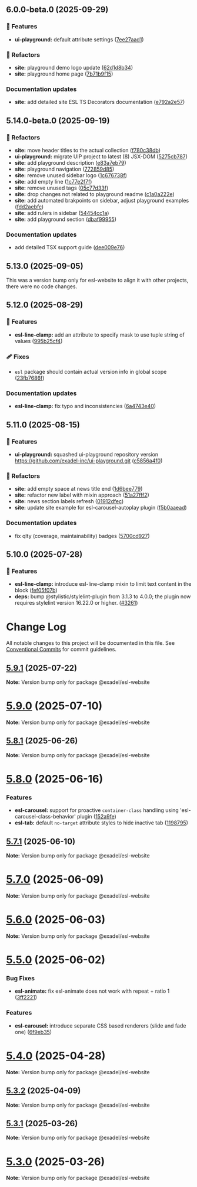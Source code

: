 ## 6.0.0-beta.0 (2025-09-29)

### 🚀 Features

- **ui-playground:** default attribute settings ([7ee27aad1](https://github.com/exadel-inc/esl/commit/7ee27aad1))

### 💅 Refactors

- **site:** playground demo logo update ([62d1d8b34](https://github.com/exadel-inc/esl/commit/62d1d8b34))
- **site:** playground home page ([7b71b9f15](https://github.com/exadel-inc/esl/commit/7b71b9f15))

### Documentation updates

- **site:** add detailed site ESL TS Decorators documentation ([e792a2e57](https://github.com/exadel-inc/esl/commit/e792a2e57))

## 5.14.0-beta.0 (2025-09-19)

### 💅 Refactors

- **site:** move header titles to the actual collection ([f780c38db](https://github.com/exadel-inc/esl/commit/f780c38db))
- **ui-playground:** migrate UIP project to latest (8) JSX-DOM ([5275cb787](https://github.com/exadel-inc/esl/commit/5275cb787))
- **site:** add playground description ([e83a7eb79](https://github.com/exadel-inc/esl/commit/e83a7eb79))
- **site:** playground navigation ([772859d85](https://github.com/exadel-inc/esl/commit/772859d85))
- **site:** remove unused sidebar logo ([1c676738f](https://github.com/exadel-inc/esl/commit/1c676738f))
- **site:** add empty line ([1c77e2f7f](https://github.com/exadel-inc/esl/commit/1c77e2f7f))
- **site:** remove unused tags ([05c77d33f](https://github.com/exadel-inc/esl/commit/05c77d33f))
- **site:** drop changes not related to playground readme ([c1a0a222e](https://github.com/exadel-inc/esl/commit/c1a0a222e))
- **site:** add automated brakpoints on sidebar, adjust playground examples ([fdd2aebfc](https://github.com/exadel-inc/esl/commit/fdd2aebfc))
- **site:** add rulers in sidebar ([54454cc1a](https://github.com/exadel-inc/esl/commit/54454cc1a))
- **site:** add playground section ([dbaf99955](https://github.com/exadel-inc/esl/commit/dbaf99955))

### Documentation updates

- add detailed TSX support guide ([dee009e76](https://github.com/exadel-inc/esl/commit/dee009e76))

## 5.13.0 (2025-09-05)

This was a version bump only for esl-website to align it with other projects, there were no code changes.

## 5.12.0 (2025-08-29)

### 🚀 Features

- **esl-line-clamp:** add an attribute to specify mask to use tuple string of values ([995b25cf4](https://github.com/exadel-inc/esl/commit/995b25cf4))

### 🩹 Fixes

- `esl` package should contain actual version info in global scope ([23fb7686f](https://github.com/exadel-inc/esl/commit/23fb7686f))

### Documentation updates

- **esl-line-clamp:** fix typo and inconsistencies ([6a4743e40](https://github.com/exadel-inc/esl/commit/6a4743e40))

## 5.11.0 (2025-08-15)

### 🚀 Features

- **ui-playground:** squashed ui-playground repository version https://github.com/exadel-inc/ui-playground.git ([c5856a4f0](https://github.com/exadel-inc/esl/commit/c5856a4f0))

### 💅 Refactors

- **site:** add empty space at news title end ([1d6bee779](https://github.com/exadel-inc/esl/commit/1d6bee779))
- **site:** refactor new label with mixin approach ([51a27fff2](https://github.com/exadel-inc/esl/commit/51a27fff2))
- **site:** news section labels refresh ([01912dfec](https://github.com/exadel-inc/esl/commit/01912dfec))
- **site:** update site example for esl-carousel-autoplay plugin ([f5b0aaead](https://github.com/exadel-inc/esl/commit/f5b0aaead))

### Documentation updates

- fix qlty (coverage, maintainability) badges ([5700cd927](https://github.com/exadel-inc/esl/commit/5700cd927))

## 5.10.0 (2025-07-28)

### 🚀 Features

- **esl-line-clamp:** introduce esl-line-clamp mixin to limit text content in the block ([fef05f07b](https://github.com/exadel-inc/esl/commit/fef05f07b))
- **deps:** bump @stylistic/stylelint-plugin from 3.1.3 to 4.0.0; the plugin now requires stylelint version 16.22.0 or higher. ([#3261](https://github.com/exadel-inc/esl/pull/3261))

# Change Log

All notable changes to this project will be documented in this file.
See [Conventional Commits](https://conventionalcommits.org) for commit guidelines.

## [5.9.1](https://github.com/exadel-inc/esl/compare/v5.9.0...v5.9.1) (2025-07-22)

**Note:** Version bump only for package @exadel/esl-website





# [5.9.0](https://github.com/exadel-inc/esl/compare/v5.8.1...v5.9.0) (2025-07-10)

**Note:** Version bump only for package @exadel/esl-website





## [5.8.1](https://github.com/exadel-inc/esl/compare/v5.8.0...v5.8.1) (2025-06-26)

**Note:** Version bump only for package @exadel/esl-website





# [5.8.0](https://github.com/exadel-inc/esl/compare/v5.7.1...v5.8.0) (2025-06-16)


### Features

* **esl-carousel:** support for proactive `container-class` handling using 'esl-carousel-class-behavior' plugin ([152a9fe](https://github.com/exadel-inc/esl/commit/152a9fe909a398f268dc5de8c6bd136ae7733d30))
* **esl-tab:** default `no-target` attribute styles to hide inactive tab ([1198795](https://github.com/exadel-inc/esl/commit/1198795c6697e3c3303bf17dd483c725d0b3e6e9))





## [5.7.1](https://github.com/exadel-inc/esl/compare/v5.7.0...v5.7.1) (2025-06-10)

**Note:** Version bump only for package @exadel/esl-website





# [5.7.0](https://github.com/exadel-inc/esl/compare/v5.6.0...v5.7.0) (2025-06-09)

**Note:** Version bump only for package @exadel/esl-website





# [5.6.0](https://github.com/exadel-inc/esl/compare/v5.5.0...v5.6.0) (2025-06-03)

**Note:** Version bump only for package @exadel/esl-website





# [5.5.0](https://github.com/exadel-inc/esl/compare/v5.4.0...v5.5.0) (2025-06-02)


### Bug Fixes

* **esl-animate:** fix esl-animate does not work with repeat + ratio 1 ([3ff2221](https://github.com/exadel-inc/esl/commit/3ff222138ed3baaecf54ffe191920c416c3e8f9b))


### Features

* **esl-carousel:** introduce separate CSS based renderers (slide and fade one) ([6f9eb35](https://github.com/exadel-inc/esl/commit/6f9eb35ee73e6ca4eb30e67f0ad571ad9305e132))





# [5.4.0](https://github.com/exadel-inc/esl/compare/v5.3.2...v5.4.0) (2025-04-28)

**Note:** Version bump only for package @exadel/esl-website





## [5.3.2](https://github.com/exadel-inc/esl/compare/v5.3.1...v5.3.2) (2025-04-09)

**Note:** Version bump only for package @exadel/esl-website





## [5.3.1](https://github.com/exadel-inc/esl/compare/v5.3.0...v5.3.1) (2025-03-26)

**Note:** Version bump only for package @exadel/esl-website





# [5.3.0](https://github.com/exadel-inc/esl/compare/v5.2.0...v5.3.0) (2025-03-26)

**Note:** Version bump only for package @exadel/esl-website
